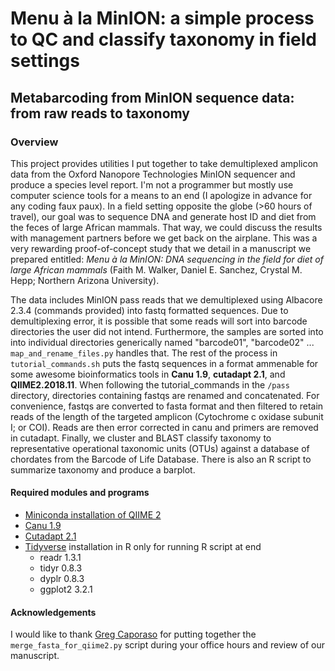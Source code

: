# Menu à la MinION: a simple process to QC and classify taxonomy in field settings

## Metabarcoding from MinION sequence data: from raw reads to taxonomy

### Overview

This project provides utilities I put together to take demultiplexed amplicon data from the Oxford Nanopore Technologies MinION sequencer and produce a species level report. I'm not a programmer but mostly use computer science tools for a means to an end (I apologize in advance for any coding faux paux). In a field setting opposite the globe (>60 hours of travel), our goal was to sequence DNA and generate host ID and diet from the feces of large African mammals. That way, we could discuss the results with management partners before we get back on the airplane. This was a very rewarding proof-of-concept study that we detail in a manuscript we prepared entitled: *Menu à la MinION: DNA sequencing in the field for diet of large African mammals* (Faith M. Walker, Daniel E. Sanchez, Crystal M. Hepp; Northern Arizona University).

The data includes MinION pass reads that we demultiplexed using Albacore 2.3.4 (commands provided) into fastq formatted sequences. Due to demultiplexing error, it is possible that some reads will sort into barcode directories the user did not intend. Furthermore, the samples are sorted into into individual directories generically named "barcode01", "barcode02" ... `map_and_rename_files.py` handles that. The rest of the process in `tutorial_commands.sh` puts the fastq sequences in a format ammenable for some awesome bioinformatics tools in **Canu 1.9**, **cutadapt 2.1**, and **QIIME2.2018.11**. When following the tutorial_commands in the `/pass` directory, directories containing fastqs are renamed and concatenated. For convenience, fastqs are converted to fasta format and then filtered to retain reads of the length of the targeted amplicon (Cytochrome c oxidase subunit I; or COI). Reads are then error corrected in canu and primers are removed in cutadapt. Finally, we cluster and BLAST classify taxonomy to representative operational taxonomic units (OTUs) against a database of chordates from the Barcode of Life Database. There is also an R script to summarize taxonomy and produce a barplot.

#### Required modules and programs

* [Miniconda installation of QIIME 2](https://docs.qiime2.org/2019.10/install/native/)
* [Canu 1.9](https://canu.readthedocs.io/en/latest/)
* [Cutadapt 2.1](https://cutadapt.readthedocs.io/en/stable/)
* [Tidyverse](https://www.tidyverse.org/) installation in R only for running R script at end
  * readr 1.3.1
  * tidyr 0.8.3
  * dyplr 0.8.3
  * ggplot2 3.2.1

#### Acknowledgements

I would like to thank [Greg Caporaso](https://github.com/gregcaporaso) for putting together the `merge_fasta_for_qiime2.py` script during your office hours and review of our manuscript.

